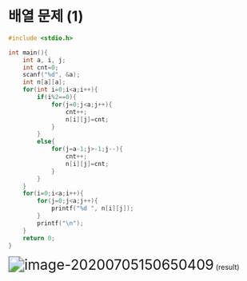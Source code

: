 # 배열 문제 (1)

```c
#include <stdio.h>

int main(){
	int a, i, j;
	int cnt=0;
	scanf("%d", &a);
	int n[a][a];
	for(int i=0;i<a;i++){
		if(i%2==0){
			for(j=0;j<a;j++){
				cnt++;
				n[i][j]=cnt;
			}
		}
		else{
			for(j=a-1;j>-1;j--){
				cnt++;
				n[i][j]=cnt;
			}
		}
	}
	for(i=0;i<a;i++){
		for(j=0;j<a;j++){
			printf("%d ", n[i][j]);
		}  
		printf("\n");
	}
	return 0;
}
```

<img src="C:\Users\user\AppData\Roaming\Typora\typora-user-images\image-20200705150650409.png" alt="image-20200705150650409" style="zoom:200%;" /> (result)